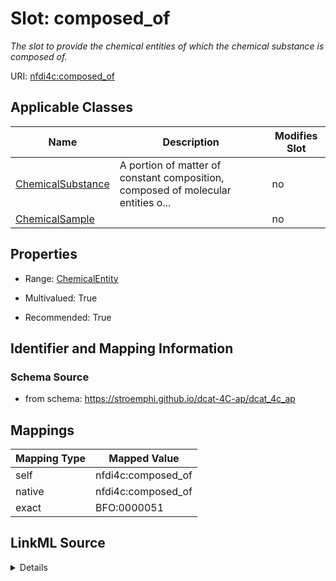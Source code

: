 

# Slot: composed_of


_The slot to provide the chemical entities of which the chemical substance is composed of._





URI: [nfdi4c:composed_of](https://stroemphi.github.io/dcat-4C-ap/dcat_4c_ap/composed_of)



<!-- no inheritance hierarchy -->





## Applicable Classes

| Name | Description | Modifies Slot |
| --- | --- | --- |
| [ChemicalSubstance](ChemicalSubstance.md) | A portion of matter of constant composition, composed of molecular entities o... |  no  |
| [ChemicalSample](ChemicalSample.md) |  |  no  |







## Properties

* Range: [ChemicalEntity](ChemicalEntity.md)

* Multivalued: True

* Recommended: True





## Identifier and Mapping Information







### Schema Source


* from schema: https://stroemphi.github.io/dcat-4C-ap/dcat_4c_ap




## Mappings

| Mapping Type | Mapped Value |
| ---  | ---  |
| self | nfdi4c:composed_of |
| native | nfdi4c:composed_of |
| exact | BFO:0000051 |




## LinkML Source

<details>
```yaml
name: composed_of
description: The slot to provide the chemical entities of which the chemical substance
  is composed of.
from_schema: https://stroemphi.github.io/dcat-4C-ap/dcat_4c_ap
exact_mappings:
- BFO:0000051
rank: 1000
alias: composed_of
owner: ChemicalSubstance
domain_of:
- ChemicalSubstance
range: ChemicalEntity
recommended: true
multivalued: true
inlined: true
inlined_as_list: true

```
</details>